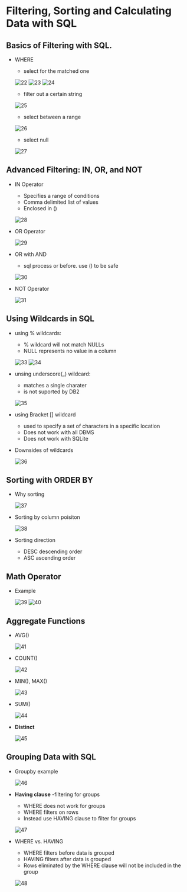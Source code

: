 # Filtering, Sorting and Calculating Data with SQL

## Basics of Filtering with SQL.
- WHERE
    - select for the matched one

    ![22](https://raw.githubusercontent.com/suereey/Coursera_SQL_LeiLearning/main/screenshot/22_WHERE.png)
    ![23](https://raw.githubusercontent.com/suereey/Coursera_SQL_LeiLearning/main/screenshot/23_WHERE.png)
    ![24](https://raw.githubusercontent.com/suereey/Coursera_SQL_LeiLearning/main/screenshot/24_WHERE.png)

    - filter out a certain string

    ![25](https://raw.githubusercontent.com/suereey/Coursera_SQL_LeiLearning/main/screenshot/25_WHERE.png)

    - select between a range

    ![26](https://raw.githubusercontent.com/suereey/Coursera_SQL_LeiLearning/main/screenshot/26_WHERE.png)

    - select null

    ![27](https://raw.githubusercontent.com/suereey/Coursera_SQL_LeiLearning/main/screenshot/27_WHERE.png)
    
## Advanced Filtering: IN, OR, and NOT
- IN Operator
    - Specifies a range of conditions
    - Comma delimited list of values
    - Enclosed in ()

    ![28](https://raw.githubusercontent.com/suereey/Coursera_SQL_LeiLearning/main/screenshot/28_IN.png)

- OR Operator

    ![29](https://raw.githubusercontent.com/suereey/Coursera_SQL_LeiLearning/main/screenshot/29_OR.png)

- OR with AND
    - sql process or before. use () to be safe
    
    ![30](https://raw.githubusercontent.com/suereey/Coursera_SQL_LeiLearning/main/screenshot/30_ORAND.png)

- NOT Operator

    ![31](https://raw.githubusercontent.com/suereey/Coursera_SQL_LeiLearning/main/screenshot/31_NOT.png)

## Using Wildcards in SQL
- using % wildcards:
    - % wildcard will not match NULLs
    - NULL represents no value in a column

    ![33](https://raw.githubusercontent.com/suereey/Coursera_SQL_LeiLearning/main/screenshot/33_wildcards.png)
    ![34](https://raw.githubusercontent.com/suereey/Coursera_SQL_LeiLearning/main/screenshot/34_wildcards.png)

- unsing underscore(_) wildcard:
    - matches a single charater
    - is not suported by DB2
    
    ![35](https://raw.githubusercontent.com/suereey/Coursera_SQL_LeiLearning/main/screenshot/35_wildcards.png)

- using Bracket [] wildcard
    - used to specify a set of characters in a specific location
    - Does not work with all DBMS
    - Does not work with SQLite

- Downsides of wildcards

    ![36](https://raw.githubusercontent.com/suereey/Coursera_SQL_LeiLearning/main/screenshot/36_wildcarddownside.png)

## Sorting with ORDER BY
- Why sorting

    ![37](https://raw.githubusercontent.com/suereey/Coursera_SQL_LeiLearning/main/screenshot/37_sorting.png)

- Sorting by column poisiton

    ![38](https://raw.githubusercontent.com/suereey/Coursera_SQL_LeiLearning/main/screenshot/38_sorting.png)

- Sorting direction
    - DESC descending order
    - ASC ascending order


## Math Operator
- Example

    ![39](https://raw.githubusercontent.com/suereey/Coursera_SQL_LeiLearning/main/screenshot/39_mathoperator.png)
    ![40](https://raw.githubusercontent.com/suereey/Coursera_SQL_LeiLearning/main/screenshot/40_mathoperator.png)

## Aggregate Functions
- AVG()

    ![41](https://raw.githubusercontent.com/suereey/Coursera_SQL_LeiLearning/main/screenshot/41_aggregatefunc.png)

- COUNT()

    ![42](https://raw.githubusercontent.com/suereey/Coursera_SQL_LeiLearning/main/screenshot/42_aggregatefunc_COUNT.png)

- MIN(), MAX()

    ![43](https://raw.githubusercontent.com/suereey/Coursera_SQL_LeiLearning/main/screenshot/43_aggregatefunc_minmax.png)

- SUM()

    ![44](https://raw.githubusercontent.com/suereey/Coursera_SQL_LeiLearning/main/screenshot/44_aggregatefunc_sum.png)


- **Distinct**


    ![45](https://raw.githubusercontent.com/suereey/Coursera_SQL_LeiLearning/main/screenshot/45_distinct.png)

## Grouping Data with SQL

- Groupby example

    ![46]()

- **Having clause** -filtering for groups
    - WHERE does not work for groups
    - WHERE filters on rows
    - Instead use HAVING clause to filter for groups

    ![47]()

- WHERE vs. HAVING
    - WHERE filters before data is grouped
    - HAVING filters after data is grouped
    - Rows eliminated by the WHERE clause will not be included in the group

    ![48]()